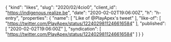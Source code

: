 {
  "kind": "likes",
  "slug": "2020/02/4cio0",
  "client_id": "https://indigenous.realize.be",
  "date": "2020-02-02T19:06:00Z",
  "h": "h-entry",
  "properties": {
    "name": [
      "Like of @PlayApex's tweet"
    ],
    "like-of": [
      "https://twitter.com/PlayApex/status/1224029811246616584"
    ],
    "published": [
      "2020-02-02T19:06:00Z"
    ],
    "syndication": [
      "https://twitter.com/PlayApex/status/1224029811246616584"
    ]
  }
}
